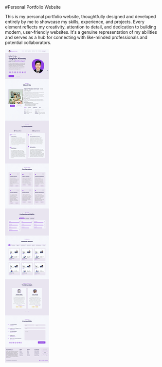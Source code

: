 #Personal Portfolio Website

This is my personal portfolio website, thoughtfully designed and developed entirely by me to showcase my skills, experience, and projects. Every element reflects my creativity, attention to detail, and dedication to building modern, user-friendly websites. It's a genuine representation of my abilities and serves as a hub for connecting with like-minded professionals and potential collaborators.

![Portfolio Image](work-2.webp)
